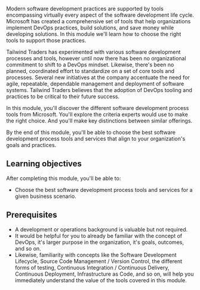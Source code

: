 Modern software development practices are supported by tools encompassing virtually every aspect of the software development life cycle. Microsoft has created a comprehensive set of tools that help organizations implement DevOps practices, build solutions, and save money while developing solutions. In this module we'll learn how to choose the right tools to support those practices.

Tailwind Traders has experimented with various software development processes and tools, however until now there has been no organizational commitment to shift to a DevOps mindset. Likewise, there's been no planned, coordinated effort to standardize on a set of core tools and processes. Several new initiatives at the company accentuate the need for agile, repeatable, dependable management and deployment of software systems. Tailwind Traders believes that the adoption of DevOps tooling and practices to be critical to their future success.

In this module, you'll discover the different software development process tools from Microsoft.  You'll explore the criteria experts would use to make the right choice.  And you'll make key distinctions between similar offerings.

By the end of this module, you'll be able to choose the best software development process tools and services that align to your organization's goals and practices.

## Learning objectives

After completing this module, you'll be able to:

- Choose the best software development process tools and services for a given business scenario.

## Prerequisites

- A development or operations background is valuable but not required.
- It would be helpful for you to already be familiar with the concept of DevOps, it's larger purpose in the organization, it's goals, outcomes, and so on.
- Likewise, familiarity with concepts like the Software Development Lifecycle, Source Code Management / Version Control, the different forms of testing, Continuous Integration / Continuous Delivery, Continuous Deployment, Infrastructure as Code, and so on, will help you immediately understand the value of the tools covered in this module.
